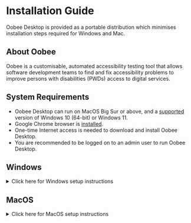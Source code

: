 # Installation Guide

Oobee Desktop is provided as a portable distribution which minimises installation steps required for Windows and Mac.

## About Oobee

Oobee is a customisable, automated accessibility testing tool that allows software development teams to find and fix accessibility problems to improve persons with disabilities (PWDs) access to digital services.

## System Requirements

* Oobee Desktop can run on MacOS Big Sur or above, and a [supported](https://learn.microsoft.com/en-us/windows/release-health/supported-versions-windows-client) version of Windows 10 (64-bit) or Windows 11.
* Google Chrome browser is [installed](https://www.google.com/chrome).
* One-time Internet access is needed to download and install Oobee Desktop.
* You are recommended to be logged on to an admin user to run Oobee Desktop.

## Windows

<details>
    <summary>Click here for Windows setup instructions </summary>

### Download Oobee Desktop Windows

* Download [oobee-desktop-windows.zip](https://github.com/GovTechSG/oobee-desktop/releases/latest/download/oobee-desktop-windows.zip)
* Double-click the downloaded zip file. Extract the contents of the zip file with a right-click and choosing “Extract All” in the context menu.

### Run Oobee Desktop Windows

* Double-click the extracted Oobee-setup.exe file.
* If you see "Windows protected your PC" prompt as shown below, click "More info" and "Run anyway".
    
    <img width="787" alt="Windows protected your PC prompt" src="https://github.com/GovTechSG/oobee-desktop/assets/2021525/6ec34301-26ce-41a5-9648-53d36e9198af">

* Follow the on-screen instructions to complete the setup process.
* Run Oobee Desktop from the Windows start menu.
* Oobee will start setting up. This process may take up to 5 minutes.

 * If a Windows Firewall prompt appears, if you have administrator rights, click "Allow" or "Allow access". Click "Cancel" if you do not have administrator rights.

    <img width="261" alt="Newer Windows Firewall prompt for Allow" src="https://github.com/GovTechSG/oobee/assets/50561219/4ece401b-1195-4a90-a327-243c081690b9"> <img width="331" alt="Windows Firewall prompt for Allow access" src="https://github.com/GovTechSG/oobee/assets/2021525/d6d435c4-f534-4416-b418-a8b8e15f3b3f">

</details>

## MacOS

<details>
    <summary>Click here for MacOS setup instructions </summary>

### Download Oobee Desktop MacOS

* Download [oobee-desktop-macos.zip](https://github.com/GovTechSG/oobee-desktop/releases/latest/download/oobee-desktop-macos.zip).
* If Oobee app does not appear in your Downloads folder, double-click the Oobee file.

> Tip: To extract files in Mac, double-click on `oobee-desktop-macos.zip` file, which is usually saved to your Downloads folder. A new app `Oobee` with the a11y icon will appear.  Drag or move `Oobee` app to your Applications folder for easy access.

### Run Oobee Desktop MacOS

* Double-click Oobee then click "Open" in the pop-up menu.
* Oobee will start setting up. This process may take up to 5 minutes.

</details>
